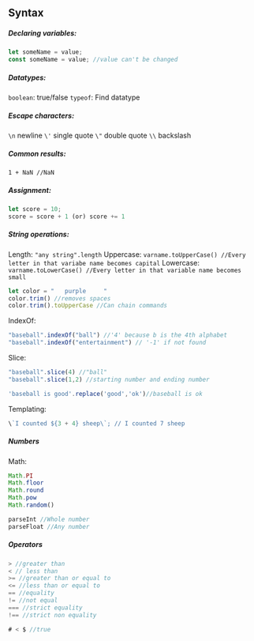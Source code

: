 ## Syntax

##### Declaring variables:
```javascript
let someName = value;
const someName = value; //value can't be changed
```

##### Datatypes:
`boolean`: true/false
`typeof`: Find datatype

##### Escape characters:
`\n` newline
`\'` single quote
`\"` double quote
`\\` backslash

##### Common results:
`1 + NaN //NaN`

##### Assignment:
```javascript 
let score = 10;
score = score + 1 (or) score += 1
```

##### String operations:
Length: `"any string".length`
Uppercase: `varname.toUpperCase() //Every letter in that variabe name becomes capital`
Lowercase: `varname.toLowerCase() //Every letter in that variable name becomes small`

```javascript
let color = "   purple     "
color.trim() //removes spaces 
color.trim().toUpperCase //Can chain commands
```

IndexOf:
```javascript
"baseball".indexOf("ball") //'4' because b is the 4th alphabet
"baseball".indexOf("entertainment") // '-1' if not found
```

Slice:
```javascript
"baseball".slice(4) //"ball"
"baseball".slice(1,2) //starting number and ending number

'baseball is good'.replace('good','ok')//baseball is ok
```

Templating:
```javascript
\`I counted ${3 + 4} sheep\`; // I counted 7 sheep
```

##### Numbers

Math:
```javascript
Math.PI
Math.floor
Math.round
Math.pow
Math.random()

parseInt //Whole number
parseFloat //Any number
```


##### Operators
```javascript
> //greater than
< // less than
>= //greater than or equal to
<= //less than or equal to
== //equality
!= //not equal
=== //strict equality
!== //strict non equality

# < $ //true
```




